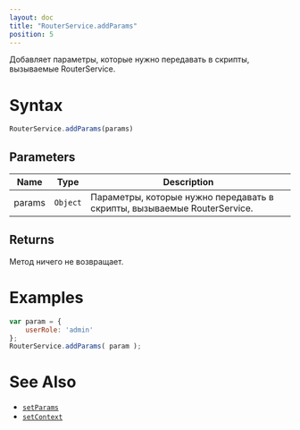 ```yaml
---
layout: doc
title: "RouterService.addParams"
position: 5
---
```


Добавляет параметры, которые нужно передавать в скрипты, вызываемые RouterService.

# Syntax

```js
RouterService.addParams(params)
```

## Parameters

|Name|Type|Description|
|----|----|-----------|
|params|`Object`|Параметры, которые нужно передавать в скрипты, вызываемые RouterService.|

## Returns

Метод ничего не возвращает.

# Examples

```js
var param = {
	userRole: 'admin'
};
RouterService.addParams( param );
```

# See Also

* [`setParams`](../RouterService.setParams/)
* [`setContext`](../RouterService.setContext/)
